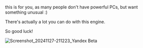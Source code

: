 this is for you, as many people don't have powerful PCs, but want something unusual :)

There's actually a lot you can do with this engine.

So good luck!

![Screenshot_20241127-211223_Yandex Beta](https://github.com/user-attachments/assets/92e5666d-686d-47ce-8d71-37e895233e8a)
